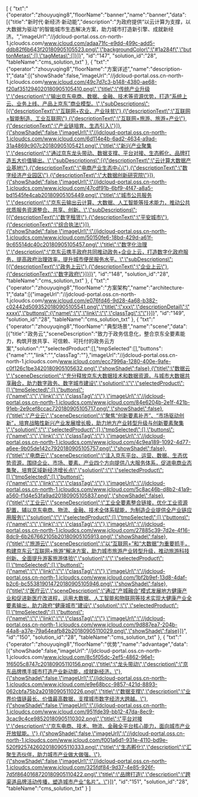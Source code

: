 [
	{
		"txt":"{\"operator\":\"zhouyuqing8\",\"floorName\":\"banner\",\"name\":\"banner\",\"data\":[{\"title\":\"新时代·新经济·新动能\",\"description\":\"为政府提供“以云计算为支撑，以大数据为驱动”的智能城市生态解决方案，助力城市打造新引擎、成就新经济。\",\"imageUrl\":\"//jdcloud-portal.oss.cn-north-1.jcloudcs.com/www.jcloud.com/adaa71fc-e9dd-499c-add5-ddb82f6b643f20180905105523.png\",\"backgroundColor\":\"#1a284f\",\"buttonMetas\":[],\"tagMetas\":[]}]}",
		"id":"147",
		"solution_id":"28",
		"tableName":"cms_solution_txt"
	},
	{
		"txt":"{\"operator\":\"zhouyuqing8\",\"floorName\":\"方案详述\",\"name\":\"description-1\",\"data\":[{\"showShade\":false,\"imageUrl\":\"//jdcloud-portal.oss.cn-north-1.jcloudcs.com/www.jcloud.com/49c7d7c3-b148-4380-ae68-f20af351294020180905105410.png\",\"title\":\"传统产业升级\",\"description\":\"输出京东电商、数据、金融、技术等资源优势，打造“系统上云、业务上线、产品上京东”商业模型。\",\"subDescriptions\":[{\"descriptionText\":\"互联网+农业、产业扶贫\"},{\"descriptionText\":\"互联网+智能制造、工业互联网\"},{\"descriptionText\":\"互联网+旅游、旅游+产业\"},{\"descriptionText\":\"产业链培育、生态引入\"}]},{\"showShade\":false,\"imageUrl\":\"//jdcloud-portal.oss.cn-north-1.jcloudcs.com/www.jcloud.com/6d114e4b-6ad2-4634-a9ad-31a4869c907c20180905105421.png\",\"title\":\"新兴产业聚集\",\"description\":\"通过京东龙头带动、数据支撑、平台对接、生态孵化、品牌打造五大价值输出。\",\"subDescriptions\":[{\"descriptionText\":\"云计算大数据产业基地\"},{\"descriptionText\":\"电商产业生态中心\"},{\"descriptionText\":\"数字经济产业园区\"},{\"descriptionText\":\"大数据创新研究院\"}]},{\"showShade\":false,\"imageUrl\":\"//jdcloud-portal.oss.cn-north-1.jcloudcs.com/www.jcloud.com/47cdf91b-6bf9-4f47-a8a5-bd1545fe4cab20180905105449.png\",\"title\":\"城市公共服务\",\"description\":\"京东云输出云计算、大数据、人工智能等技术能力，推动公共优质服务资源整合、共享、创新。\",\"subDescriptions\":[{\"descriptionText\":\"数字租赁\"},{\"descriptionText\":\"平安城市\"},{\"descriptionText\":\"综合执法\"}]},{\"showShade\":false,\"imageUrl\":\"//jdcloud-portal.oss.cn-north-1.jcloudcs.com/www.jcloud.com/50150fe6-18bd-429d-a61f-9c65514dc40c20180905105457.png\",\"title\":\"数字化治理\",\"description\":\"京东云携手政府共同推动政务+企业上云，打造数字化政府服务，提高政府治理效率，提升城市便民服务水平。\",\"subDescriptions\":[{\"descriptionText\":\"政务上云\"},{\"descriptionText\":\"企业上云\"},{\"descriptionText\":\"数字政府\"}]}]}",
		"id":"148",
		"solution_id":"28",
		"tableName":"cms_solution_txt"
	},
	{
		"txt":"{\"operator\":\"zhouyuqing8\",\"floorName\":\"方案架构\",\"name\":\"architecture-1\",\"data\":[{\"imageUrl\":\"//jdcloud-portal.oss.cn-north-1.jcloudcs.com/www.jcloud.com/e076fd46-9d28-4a68-b382-c02442d5093520180905105541.png\",\"title\":\"xxx\",\"descriptionDetail\":\"xxxx\",\"buttons\":{\"name\":\"\",\"link\":\"\",\"classTag\":\"\"}}]}",
		"id":"149",
		"solution_id":"28",
		"tableName":"cms_solution_txt"
	},
	{
		"txt":"{\"operator\":\"zhouyuqing8\",\"floorName\":\"典型场景\",\"name\":\"scene\",\"data\":[{\"title\":\"政务云\",\"sceneDescription\":\"致力于政务信息化，整合京东全要素能力，构筑开放共享、可信赖、可托付的政务云方案\",\"solution\":\"\",\"selectedProduct\":[],\"tmpSelected\":[],\"buttons\":{\"name\":\"\",\"link\":\"\",\"classTag\":\"\"},\"imageUrl\":\"//jdcloud-portal.oss.cn-north-1.jcloudcs.com/www.jcloud.com/ecc7996a-1280-400e-9afe-c0f126c1be3420180905105632.png\",\"showShade\":false},{\"title\":\"数据云\",\"sceneDescription\":\"充分释放京东大数据技术和数据资源，与城市大数据共享融合，助力数字政务、数字城市建设\",\"solution\":\"\",\"selectedProduct\":[],\"tmpSelected\":[],\"buttons\":{\"name\":\"\",\"link\":\"\",\"classTag\":\"\"},\"imageUrl\":\"//jdcloud-portal.oss.cn-north-1.jcloudcs.com/www.jcloud.com/84e6204b-2e1f-421b-91eb-2e9cef8ccac720180905105717.png\",\"showShade\":false},{\"title\":\"产业云\",\"sceneDescription\":\"聚焦“创新要素补齐”、“市场驱动创新”，培育战略性新兴产业发展增长极，助力地方产业转型升级与创新要素聚集\",\"solution\":\"\",\"selectedProduct\":[],\"tmpSelected\":[],\"buttons\":{\"name\":\"\",\"link\":\"\",\"classTag\":\"\"},\"imageUrl\":\"//jdcloud-portal.oss.cn-north-1.jcloudcs.com/www.jcloud.com/4c9ea189-1092-4d77-a6ee-9b05de142c7920180905105757.png\",\"showShade\":false},{\"title\":\"电商云\",\"sceneDescription\":\"注入京东平台、运营、数据、生态优势资源，围绕企业、市场、要素、产业四个方向提供八大服务体系，促进电商业态集聚，培育区域新经济增长点\",\"solution\":\"\",\"selectedProduct\":[],\"tmpSelected\":[],\"buttons\":{\"name\":\"\",\"link\":\"\",\"classTag\":\"\"},\"imageUrl\":\"//jdcloud-portal.oss.cn-north-1.jcloudcs.com/www.jcloud.com/5c8ac46b-d8b2-41a9-a560-f1d4e53fa9ad20180905105837.png\",\"showShade\":false},{\"title\":\"工业云\",\"sceneDescription\":\"工业全要素整合链接，优化工业资源配置，辅以京东电商、物流、金融、技术全体系赋能，为制造企业提供全产业链应用服务\",\"solution\":\"\",\"selectedProduct\":[],\"tmpSelected\":[],\"buttons\":{\"name\":\"\",\"link\":\"\",\"classTag\":\"\"},\"imageUrl\":\"//jdcloud-portal.oss.cn-north-1.jcloudcs.com/www.jcloud.com/27885c39-7d2e-4f16-8dc9-6b267662105b20180905105913.png\",\"showShade\":false},{\"title\":\"旅游云\",\"sceneDescription\":\"以“互联网+”和“大数据”为重要抓手，构建京东云“互联网+旅游”解决方案，助力城市旅游产业转型升级，推动旅游科技创新、全面提升游客旅游体验\",\"solution\":\"\",\"selectedProduct\":[],\"tmpSelected\":[],\"buttons\":{\"name\":\"\",\"link\":\"\",\"classTag\":\"\"},\"imageUrl\":\"//jdcloud-portal.oss.cn-north-1.jcloudcs.com/www.jcloud.com/1bf2b9ef-13d8-4daf-b2c6-bc553819014720180905105946.png\",\"showShade\":false},{\"title\":\"医疗云\",\"sceneDescription\":\"通过“产城融合”模式发展地方健康产业和促进新医疗改进程，运用大数据、人工智能和物联网等技术实现大健康产业全要素输出，助力政府“健康城市”建设\",\"solution\":\"\",\"selectedProduct\":[],\"tmpSelected\":[],\"buttons\":{\"name\":\"\",\"link\":\"\",\"classTag\":\"\"},\"imageUrl\":\"//jdcloud-portal.oss.cn-north-1.jcloudcs.com/www.jcloud.com/9d887ea7-204b-44a8-a37e-79a64eafb82b20180905110029.png\",\"showShade\":false}]}",
		"id":"150",
		"solution_id":"28",
		"tableName":"cms_solution_txt"
	},
	{
		"txt":"{\"operator\":\"zhouyuqing8\",\"floorName\":\"优势\",\"name\":\"advantage\",\"data\":[{\"showShade\":false,\"imageUrl\":\"//jdcloud-portal.oss.cn-north-1.jcloudcs.com/www.jcloud.com/8c5f05dc-2ef5-4862-96e1-1f6505c8747c20180905110156.png\",\"title\":\"龙头带动\",\"description\":\"京东品牌携手城市打造产业新动能，成就新经济。\"},{\"showShade\":false,\"imageUrl\":\"//jdcloud-portal.oss.cn-north-1.jcloudcs.com/www.jcloud.com/e9e68bcc-9857-421d-8893-062cbfa75b2a20180905110226.png\",\"title\":\"数据支撑\",\"description\":\"业界价值链最长、价值最高数据，支撑城市数字经济大跨越。\"},{\"showShade\":false,\"imageUrl\":\"//jdcloud-portal.oss.cn-north-1.jcloudcs.com/www.jcloud.com/951fde39-bb12-47da-8ec9-3cac9c4ce98520180905110302.png\",\"title\":\"平台对接\",\"description\":\"京东电商、技术、物流、金融全平台核心能力，面向城市产业开放赋能。\"},{\"showShade\":false,\"imageUrl\":\"//jdcloud-portal.oss.cn-north-1.jcloudcs.com/www.jcloud.com/f001a6d1-931e-4110-bd9e-520f9257426020180905110333.png\",\"title\":\"生态孵化\",\"description\":\"汇聚生态伙伴，助力城市产业做大做强。\"},{\"showShade\":false,\"imageUrl\":\"//jdcloud-portal.oss.cn-north-1.jcloudcs.com/www.jcloud.com/325fdf84-9d37-4e85-926f-7d5f8640168720180905110422.png\",\"title\":\"品牌打造\",\"description\":\"跨渠道品牌活动传播，塑造城市产业“名片”。\"}]}",
		"id":"151",
		"solution_id":"28",
		"tableName":"cms_solution_txt"
	}
]